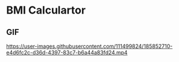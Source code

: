 # BMI Calculartor


## GIF
https://user-images.githubusercontent.com/111499824/185852710-e4d6fc2c-d36d-4397-83c7-b6a44a83fd24.mp4

